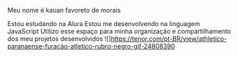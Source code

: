 Meu nome é kauan favoreto de morais

Estou estudando na Alura
Estou me desenvolvendo na linguagem JavaScript
Utilizo esse espaço para minha organização e compartilhamento dos meu projetos desenvolvidos
![]https://tenor.com/pt-BR/view/athletico-paranaense-furacão-atletico-rubro-negro-gif-24808390



